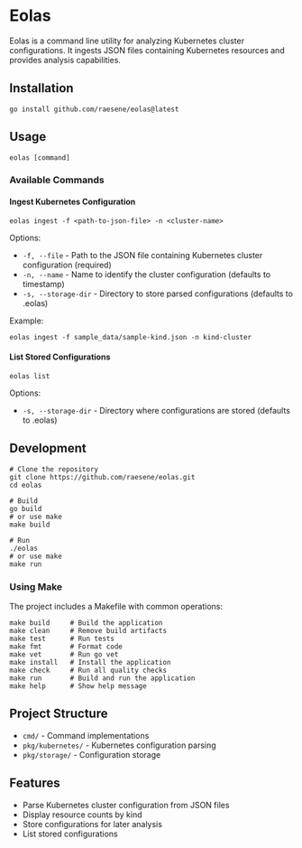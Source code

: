 # Eolas

Eolas is a command line utility for analyzing Kubernetes cluster configurations. It ingests JSON files containing Kubernetes resources and provides analysis capabilities.

## Installation

```
go install github.com/raesene/eolas@latest
```

## Usage

```
eolas [command]
```

### Available Commands

#### Ingest Kubernetes Configuration

```
eolas ingest -f <path-to-json-file> -n <cluster-name>
```

Options:
- `-f, --file` - Path to the JSON file containing Kubernetes cluster configuration (required)
- `-n, --name` - Name to identify the cluster configuration (defaults to timestamp)
- `-s, --storage-dir` - Directory to store parsed configurations (defaults to .eolas)

Example:
```
eolas ingest -f sample_data/sample-kind.json -n kind-cluster
```

#### List Stored Configurations

```
eolas list
```

Options:
- `-s, --storage-dir` - Directory where configurations are stored (defaults to .eolas)

## Development

```
# Clone the repository
git clone https://github.com/raesene/eolas.git
cd eolas

# Build
go build
# or use make
make build

# Run
./eolas
# or use make
make run
```

### Using Make

The project includes a Makefile with common operations:

```
make build     # Build the application
make clean     # Remove build artifacts
make test      # Run tests
make fmt       # Format code
make vet       # Run go vet
make install   # Install the application
make check     # Run all quality checks
make run       # Build and run the application
make help      # Show help message
```

## Project Structure

- `cmd/` - Command implementations
- `pkg/kubernetes/` - Kubernetes configuration parsing
- `pkg/storage/` - Configuration storage

## Features

- Parse Kubernetes cluster configuration from JSON files
- Display resource counts by kind
- Store configurations for later analysis
- List stored configurations